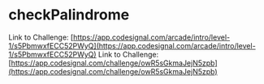 # checkPalindrome

Link to Challenge: [https://app.codesignal.com/arcade/intro/level-1/s5PbmwxfECC52PWyQ](https://app.codesignal.com/arcade/intro/level-1/s5PbmwxfECC52PWyQ)
Link to Challenge: [https://app.codesignal.com/challenge/owR5sGkmaJejN5zpb](https://app.codesignal.com/challenge/owR5sGkmaJejN5zpb)
